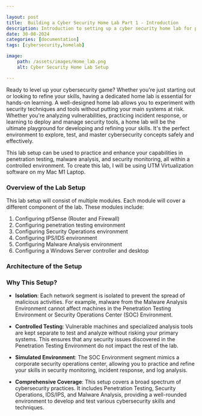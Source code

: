 ```yaml
---

layout: post
title:  Building a Cyber Security Home Lab Part 1 - Introduction
description: Introduction to setting up a cyber security home lab for practice.
date: 30-08-2024
categories: [documentation]
tags: [cybersecurity,homelab]

image: 
    path: /assets/images/Home_lab.png
    alt: Cyber Security Home Lab Setup

---
```


Ready to level up your cybersecurity game? Whether you're just starting out or looking to refine your skills, having a dedicated home lab is essential for hands-on learning. A well-designed home lab allows you to experiment with security techniques and tools without putting your main systems at risk. Whether you're analyzing vulnerabilities, practicing incident response, or learning to deploy and manage security tools, a home lab will be the ultimate playground for developing and refining your skills. It's the perfect environment to explore, test, and master cybersecurity concepts safely and effectively.

This lab setup can be used to practice and enhance your capabilities in penetration testing, malware analysis, and security monitoring, all within a controlled environment. To create this lab, I will be using UTM Virtualization software on my Mac M1 Laptop.

### Overview of the Lab Setup

This lab setup will consist of multiple modules. Each module will cover a different component of the lab. These modules include:

1. Configuring pfSense (Router and Firewall)
2. Configuring penetration testing environment
3. Configuring Security Operations environment
4. Configuring IPS/IDS environment
5. Configuring Malware Analysis environment
6. Configuring a Windows Server controller and desktop

### Architecture of the Setup


### Why This Setup?

- **Isolation**: Each network segment is isolated to prevent the spread of malicious activities. For example, malware from the Malware Analysis Environment cannot affect machines in the Penetration Testing Environment or Security Operations Center (SOC) Environment.

- **Controlled Testing**: Vulnerable machines and specialized analysis tools are kept separate to test and analyze without risking your primary systems. This ensures that any security issues discovered in the Penetration Testing Environment do not impact the rest of the lab.

- **Simulated Environment**: The SOC Environment segment mimics a corporate security operations center, allowing you to practice and refine your skills in security monitoring, incident response, and log analysis.

- **Comprehensive Coverage**: This setup covers a broad spectrum of cybersecurity practices. It includes Penetration Testing, Security Operations, IDS/IPS, and Malware Analysis, providing a well-rounded environment to develop and test various cybersecurity skills and techniques.

